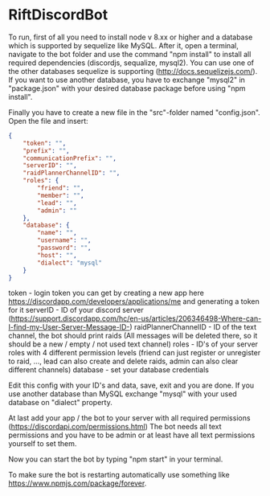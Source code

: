 # RiftDiscordBot

To run, first of all you need to install node v 8.xx or higher and a database which is supported by sequelize like MySQL.
After it, open a terminal, navigate to the bot folder and use the command "npm install" to install all required dependencies (discordjs, sequalize, mysql2).
You can use one of the other databases sequelize is supporting (http://docs.sequelizejs.com/).
If you want to use another database, you have to exchange "mysql2" in "package.json" with your desired database package before using "npm install".

Finally you have to create a new file in the "src"-folder named "config.json".
Open the file and insert:

```json
{
    "token": "",
    "prefix": "",
    "communicationPrefix": "",
    "serverID": "",
    "raidPlannerChannelID": "",
    "roles": {
        "friend": "",
        "member": "",
        "lead": "",
        "admin": ""
    },
    "database": {
        "name": "",
        "username": "",
        "password": "",
        "host": "",
        "dialect": "mysql"
    }
}
```

token                   - login token you can get by creating a new app here
                          https://discordapp.com/developers/applications/me and generating a token for it
serverID                - ID of your discord server
                          (https://support.discordapp.com/hc/en-us/articles/206346498-Where-can-I-find-my-User-Server-Message-ID-)
raidPlannerChannelID    - ID of the text channel, the bot should print raids
                          (All messages will be deleted there, so it should be a new / empty / not used text channel)
roles                   - ID's of your server roles with 4 different permission levels 
                          (friend can just register or unregister to raid, ..., lead can also create and delete raids,
                          admin can also clear different channels)
database                - set your database credentials

Edit this config with your ID's and data, save, exit and you are done.
If you use another database than MySQL exchange "mysql" with your used database on "dialect" property.

At last add your app / the bot to your server with all required permissions (https://discordapi.com/permissions.html)
The bot needs all text permissions and you have to be admin or at least have all text permissions yourself to set them.

Now you can start the bot by typing "npm start" in your terminal.

To make sure the bot is restarting automatically use something like https://www.npmjs.com/package/forever.
 
